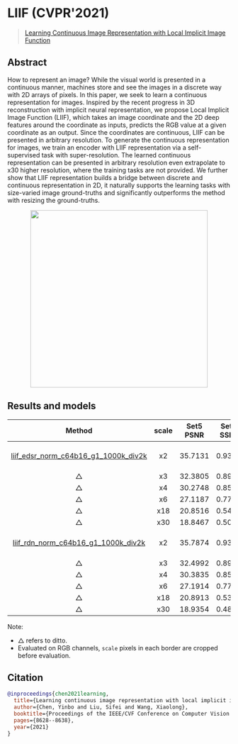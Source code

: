 # LIIF (CVPR'2021)

> [Learning Continuous Image Representation with Local Implicit Image Function](https://arxiv.org/abs/2012.09161)

<!-- [ALGORITHM] -->

## Abstract

<!-- [ABSTRACT] -->

How to represent an image? While the visual world is presented in a continuous manner, machines store and see the images in a discrete way with 2D arrays of pixels. In this paper, we seek to learn a continuous representation for images. Inspired by the recent progress in 3D reconstruction with implicit neural representation, we propose Local Implicit Image Function (LIIF), which takes an image coordinate and the 2D deep features around the coordinate as inputs, predicts the RGB value at a given coordinate as an output. Since the coordinates are continuous, LIIF can be presented in arbitrary resolution. To generate the continuous representation for images, we train an encoder with LIIF representation via a self-supervised task with super-resolution. The learned continuous representation can be presented in arbitrary resolution even extrapolate to x30 higher resolution, where the training tasks are not provided. We further show that LIIF representation builds a bridge between discrete and continuous representation in 2D, it naturally supports the learning tasks with size-varied image ground-truths and significantly outperforms the method with resizing the ground-truths.

<!-- [IMAGE] -->

<div align=center >
 <img src="https://user-images.githubusercontent.com/7676947/144032669-da59d683-9c4f-4598-a680-32770a369b74.png" width="400"/>
</div >

## Results and models

|                                            Method                                             | scale | Set5 PSNR | Set5 SSIM | Set14 PSNR | Set14 SSIM | DIV2K PSNR | DIV2K SSIM |   GPU Info   |                                                                                                                           Download                                                                                                                            |
| :-------------------------------------------------------------------------------------------: | :---: | :-------: | :-------: | :--------: | :--------: | :--------: | :--------: | :----------: | :-----------------------------------------------------------------------------------------------------------------------------------------------------------------------------------------------------------------------------------------------------------: |
| [liif_edsr_norm_c64b16_g1_1000k_div2k](/configs/liif/liif_edsr_norm_c64b16_g1_1000k_div2k.py) |  x2   |  35.7131  |  0.9366   |  31.5579   |   0.8889   |  34.6647   |   0.9355   | 1 (TITAN Xp) | [model](https://download.openmmlab.com/mmediting/restorers/liif/liif_edsr_norm_c64b16_g1_1000k_div2k_20210715-ab7ce3fc.pth) \| [log](https://download.openmmlab.com/mmediting/restorers/liif/liif_edsr_norm_c64b16_g1_1000k_div2k_20210715-ab7ce3fc.log.json) |
|                                               △                                               |  x3   |  32.3805  |  0.8915   |  28.4605   |   0.8039   |  30.9808   |   0.8724   |      △       |                                                                                                                               △                                                                                                                               |
|                                               △                                               |  x4   |  30.2748  |  0.8509   |  26.8415   |   0.7381   |  29.0245   |   0.8187   |      △       |                                                                                                                               △                                                                                                                               |
|                                               △                                               |  x6   |  27.1187  |  0.7774   |  24.7461   |   0.6444   |  26.7770   |   0.7425   |      △       |                                                                                                                               △                                                                                                                               |
|                                               △                                               |  x18  |  20.8516  |  0.5406   |  20.0096   |   0.4525   |  22.1987   |   0.5955   |      △       |                                                                                                                               △                                                                                                                               |
|                                               △                                               |  x30  |  18.8467  |  0.5010   |  18.1321   |   0.3963   |  20.5050   |   0.5577   |      △       |                                                                                                                               △                                                                                                                               |
|  [liif_rdn_norm_c64b16_g1_1000k_div2k](/configs/liif/liif_rdn_norm_c64b16_g1_1000k_div2k.py)  |  x2   |  35.7874  |  0.9366   |  31.6866   |   0.8896   |  34.7548   |   0.9356   | 1 (TITAN Xp) |  [model](https://download.openmmlab.com/mmediting/restorers/liif/liif_rdn_norm_c64b16_g1_1000k_div2k_20210717-22d6fdc8.pth) \| [log](https://download.openmmlab.com/mmediting/restorers/liif/liif_rdn_norm_c64b16_g1_1000k_div2k_20210717-22d6fdc8.log.json)  |
|                                               △                                               |  x3   |  32.4992  |  0.8923   |  28.4905   |   0.8037   |  31.0744   |   0.8731   |      △       |                                                                                                                               △                                                                                                                               |
|                                               △                                               |  x4   |  30.3835  |  0.8513   |  26.8734   |   0.7373   |  29.1101   |   0.8197   |      △       |                                                                                                                               △                                                                                                                               |
|                                               △                                               |  x6   |  27.1914  |  0.7751   |  24.7824   |   0.6434   |  26.8693   |   0.7437   |      △       |                                                                                                                               △                                                                                                                               |
|                                               △                                               |  x18  |  20.8913  |  0.5329   |  20.1077   |   0.4537   |  22.2972   |   0.5950   |      △       |                                                                                                                               △                                                                                                                               |
|                                               △                                               |  x30  |  18.9354  |  0.4864   |  18.1448   |   0.3942   |  20.5663   |   0.5560   |      △       |                                                                                                                               △                                                                                                                               |

Note:

- △ refers to ditto.
- Evaluated on RGB channels,  `scale` pixels in each border are cropped before evaluation.

## Citation

```bibtex
@inproceedings{chen2021learning,
  title={Learning continuous image representation with local implicit image function},
  author={Chen, Yinbo and Liu, Sifei and Wang, Xiaolong},
  booktitle={Proceedings of the IEEE/CVF Conference on Computer Vision and Pattern Recognition},
  pages={8628--8638},
  year={2021}
}
```
